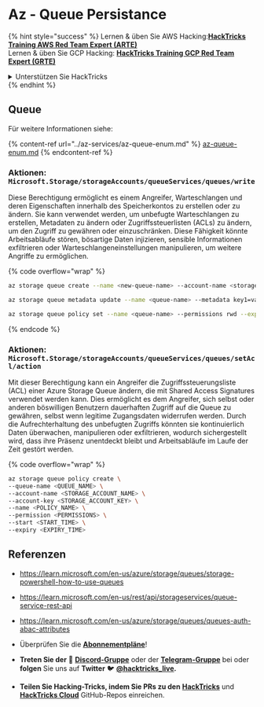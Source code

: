 # Az - Queue Persistance

{% hint style="success" %}
Lernen & üben Sie AWS Hacking:<img src="../../.gitbook/assets/image (1) (1).png" alt="" data-size="line">[**HackTricks Training AWS Red Team Expert (ARTE)**](https://training.hacktricks.xyz/courses/arte)<img src="../../.gitbook/assets/image (1) (1).png" alt="" data-size="line">\
Lernen & üben Sie GCP Hacking: <img src="../../.gitbook/assets/image (2).png" alt="" data-size="line">[**HackTricks Training GCP Red Team Expert (GRTE)**<img src="../../.gitbook/assets/image (2).png" alt="" data-size="line">](https://training.hacktricks.xyz/courses/grte)

<details>

<summary>Unterstützen Sie HackTricks</summary>

* Überprüfen Sie die [**Abonnementpläne**](https://github.com/sponsors/carlospolop)!
* **Treten Sie der** 💬 [**Discord-Gruppe**](https://discord.gg/hRep4RUj7f) oder der [**Telegram-Gruppe**](https://t.me/peass) bei oder **folgen** Sie uns auf **Twitter** 🐦 [**@hacktricks\_live**](https://twitter.com/hacktricks\_live)**.**
* **Teilen Sie Hacking-Tricks, indem Sie PRs an die** [**HackTricks**](https://github.com/carlospolop/hacktricks) und [**HackTricks Cloud**](https://github.com/carlospolop/hacktricks-cloud) GitHub-Repos senden.

</details>
{% endhint %}

## Queue

Für weitere Informationen siehe:

{% content-ref url="../az-services/az-queue-enum.md" %}
[az-queue-enum.md](../az-services/az-queue-enum.md)
{% endcontent-ref %}



### Aktionen: `Microsoft.Storage/storageAccounts/queueServices/queues/write`

Diese Berechtigung ermöglicht es einem Angreifer, Warteschlangen und deren Eigenschaften innerhalb des Speicherkontos zu erstellen oder zu ändern. Sie kann verwendet werden, um unbefugte Warteschlangen zu erstellen, Metadaten zu ändern oder Zugriffssteuerlisten (ACLs) zu ändern, um den Zugriff zu gewähren oder einzuschränken. Diese Fähigkeit könnte Arbeitsabläufe stören, bösartige Daten injizieren, sensible Informationen exfiltrieren oder Warteschlangeneinstellungen manipulieren, um weitere Angriffe zu ermöglichen.

{% code overflow="wrap" %}
```bash
az storage queue create --name <new-queue-name> --account-name <storage-account>

az storage queue metadata update --name <queue-name> --metadata key1=value1 key2=value2 --account-name <storage-account>

az storage queue policy set --name <queue-name> --permissions rwd --expiry 2024-12-31T23:59:59Z --account-name <storage-account>
```
{% endcode %}

### Aktionen: `Microsoft.Storage/storageAccounts/queueServices/queues/setAcl/action`

Mit dieser Berechtigung kann ein Angreifer die Zugriffssteuerungsliste (ACL) einer Azure Storage Queue ändern, die mit Shared Access Signatures verwendet werden kann. Dies ermöglicht es dem Angreifer, sich selbst oder anderen böswilligen Benutzern dauerhaften Zugriff auf die Queue zu gewähren, selbst wenn legitime Zugangsdaten widerrufen werden. Durch die Aufrechterhaltung des unbefugten Zugriffs könnten sie kontinuierlich Daten überwachen, manipulieren oder exfiltrieren, wodurch sichergestellt wird, dass ihre Präsenz unentdeckt bleibt und Arbeitsabläufe im Laufe der Zeit gestört werden.

{% code overflow="wrap" %}
```bash
az storage queue policy create \
--queue-name <QUEUE_NAME> \
--account-name <STORAGE_ACCOUNT_NAME> \
--account-key <STORAGE_ACCOUNT_KEY> \
--name <POLICY_NAME> \
--permission <PERMISSIONS> \
--start <START_TIME> \
--expiry <EXPIRY_TIME>
```
## Referenzen

* https://learn.microsoft.com/en-us/azure/storage/queues/storage-powershell-how-to-use-queues
* https://learn.microsoft.com/en-us/rest/api/storageservices/queue-service-rest-api
* https://learn.microsoft.com/en-us/azure/storage/queues/queues-auth-abac-attributes

* Überprüfen Sie die [**Abonnementpläne**](https://github.com/sponsors/carlospolop)!
* **Treten Sie der** 💬 [**Discord-Gruppe**](https://discord.gg/hRep4RUj7f) oder der [**Telegram-Gruppe**](https://t.me/peass) bei oder **folgen** Sie uns auf **Twitter** 🐦 [**@hacktricks\_live**](https://twitter.com/hacktricks\_live)**.**
* **Teilen Sie Hacking-Tricks, indem Sie PRs zu den** [**HackTricks**](https://github.com/carlospolop/hacktricks) und [**HackTricks Cloud**](https://github.com/carlospolop/hacktricks-cloud) GitHub-Repos einreichen.
